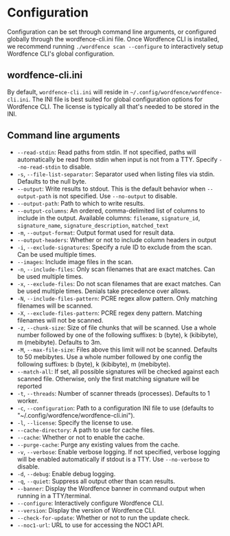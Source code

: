 # Configuration

Configuration can be set through command line arguments, or configured globally through the wordfence-cli.ini file. Once Wordfence CLI is installed, we recommend running `./wordfence scan --configure` to interactively setup Wordfence CLI's global configuration.

## wordfence-cli.ini

By default, `wordfence-cli.ini` will reside in `~/.config/wordfence/wordfence-cli.ini`. The INI file is best suited for global configuration options for Wordfence CLI. The license is typically all that's needed to be stored in the INI.

## Command line arguments

- `--read-stdin`: Read paths from stdin. If not specified, paths will automatically be read from stdin when input is not from a TTY. Specify `--no-read-stdin` to disable.
- `-s`, `--file-list-separator`: Separator used when listing files via stdin. Defaults to the null byte.
- `--output`: Write results to stdout. This is the default behavior when `--output-path` is not specified. Use `--no-output` to disable.
- `--output-path`: Path to which to write results.
- `--output-columns`: An ordered, comma-delimited list of columns to include in the output. Available columns: `filename`, `signature_id`, `signature_name`, `signature_description`, `matched_text`
- `-m`, `--output-format`: Output format used for result data.
- `--output-headers`: Whether or not to include column headers in output
- `-i`, `--exclude-signatures`: Specify a rule ID to exclude from the scan. Can be used multiple times.
- `--images`: Include image files in the scan.
- `-n`, `--include-files`: Only scan filenames that are exact matches. Can be used multiple times.
- `-x`, `--exclude-files`: Do not scan filenames that are exact matches. Can be used multiple times. Denials take precedence over allows.
- `-N`, `--include-files-pattern`: PCRE regex allow pattern. Only matching filenames will be scanned.
- `-X`, `--exclude-files-pattern`: PCRE regex deny pattern. Matching filenames will not be scanned.
- `-z`, `--chunk-size`: Size of file chunks that will be scanned. Use a whole number followed by one of the following suffixes: b (byte), k (kibibyte), m (mebibyte). Defaults to 3m.
- `-M`, `--max-file-size`: Files above this limit will not be scanned. Defaults to 50 mebibytes. Use a whole number followed by one config the following suffixes: b (byte), k (kibibyte), m (mebibyte).
- `--match-all`: If set, all possible signatures will be checked against each scanned file. Otherwise, only the first matching signature will be reported
- `-t`, `--threads`: Number of scanner threads (processes). Defaults to 1 worker.
- `-c`, `--configuration`: Path to a configuration INI file to use (defaults to "~/.config/wordfence/wordfence-cli.ini").
- `-l`, `--license`: Specify the license to use.
- `--cache-directory`: A path to use for cache files.
- `--cache`: Whether or not to enable the cache.
- `--purge-cache`: Purge any existing values from the cache.
- `-v`, `--verbose`: Enable verbose logging. If not specified, verbose logging will be enabled automatically if stdout is a TTY. Use `--no-verbose` to disable.
- `-d`, `--debug`: Enable debug logging.
- `-q`, `--quiet`: Suppress all output other than scan results.
- `--banner`: Display the Wordfence banner in command output when running in a TTY/terminal.
- `--configure`: Interactively configure Wordfence CLI.
- `--version`: Display the version of Wordfence CLI.
- `--check-for-update`: Whether or not to run the update check.
- `--noc1-url`: URL to use for accessing the NOC1 API.

